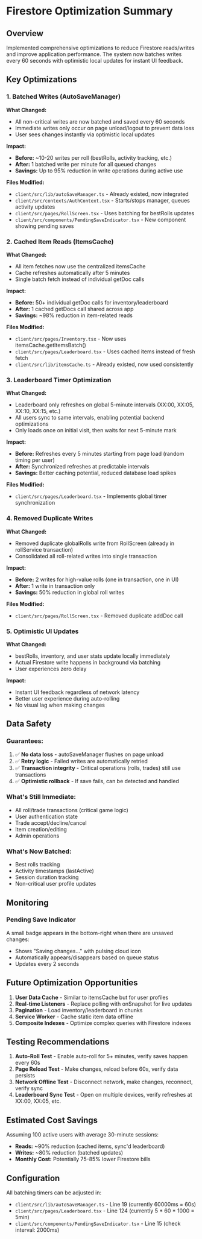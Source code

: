 # Firestore Optimization Summary

## Overview
Implemented comprehensive optimizations to reduce Firestore reads/writes and improve application performance. The system now batches writes every 60 seconds with optimistic local updates for instant UI feedback.

## Key Optimizations

### 1. Batched Writes (AutoSaveManager)
**What Changed:**
- All non-critical writes are now batched and saved every 60 seconds
- Immediate writes only occur on page unload/logout to prevent data loss
- User sees changes instantly via optimistic local updates

**Impact:**
- **Before:** ~10-20 writes per roll (bestRolls, activity tracking, etc.)
- **After:** 1 batched write per minute for all queued changes
- **Savings:** Up to 95% reduction in write operations during active use

**Files Modified:**
- `client/src/lib/autoSaveManager.ts` - Already existed, now integrated
- `client/src/contexts/AuthContext.tsx` - Starts/stops manager, queues activity updates
- `client/src/pages/RollScreen.tsx` - Uses batching for bestRolls updates
- `client/src/components/PendingSaveIndicator.tsx` - New component showing pending saves

### 2. Cached Item Reads (ItemsCache)
**What Changed:**
- All item fetches now use the centralized itemsCache
- Cache refreshes automatically after 5 minutes
- Single batch fetch instead of individual getDoc calls

**Impact:**
- **Before:** 50+ individual getDoc calls for inventory/leaderboard
- **After:** 1 cached getDocs call shared across app
- **Savings:** ~98% reduction in item-related reads

**Files Modified:**
- `client/src/pages/Inventory.tsx` - Now uses itemsCache.getItemsBatch()
- `client/src/pages/Leaderboard.tsx` - Uses cached items instead of fresh fetch
- `client/src/lib/itemsCache.ts` - Already existed, now used consistently

### 3. Leaderboard Timer Optimization
**What Changed:**
- Leaderboard only refreshes on global 5-minute intervals (XX:00, XX:05, XX:10, XX:15, etc.)
- All users sync to same intervals, enabling potential backend optimizations
- Only loads once on initial visit, then waits for next 5-minute mark

**Impact:**
- **Before:** Refreshes every 5 minutes starting from page load (random timing per user)
- **After:** Synchronized refreshes at predictable intervals
- **Savings:** Better caching potential, reduced database load spikes

**Files Modified:**
- `client/src/pages/Leaderboard.tsx` - Implements global timer synchronization

### 4. Removed Duplicate Writes
**What Changed:**
- Removed duplicate globalRolls write from RollScreen (already in rollService transaction)
- Consolidated all roll-related writes into single transaction

**Impact:**
- **Before:** 2 writes for high-value rolls (one in transaction, one in UI)
- **After:** 1 write in transaction only
- **Savings:** 50% reduction in global roll writes

**Files Modified:**
- `client/src/pages/RollScreen.tsx` - Removed duplicate addDoc call

### 5. Optimistic UI Updates
**What Changed:**
- bestRolls, inventory, and user stats update locally immediately
- Actual Firestore write happens in background via batching
- User experiences zero delay

**Impact:**
- Instant UI feedback regardless of network latency
- Better user experience during auto-rolling
- No visual lag when making changes

## Data Safety

### Guarantees:
1. ✅ **No data loss** - autoSaveManager flushes on page unload
2. ✅ **Retry logic** - Failed writes are automatically retried
3. ✅ **Transaction integrity** - Critical operations (rolls, trades) still use transactions
4. ✅ **Optimistic rollback** - If save fails, can be detected and handled

### What's Still Immediate:
- All roll/trade transactions (critical game logic)
- User authentication state
- Trade accept/decline/cancel
- Item creation/editing
- Admin operations

### What's Now Batched:
- Best rolls tracking
- Activity timestamps (lastActive)
- Session duration tracking
- Non-critical user profile updates

## Monitoring

### Pending Save Indicator
A small badge appears in the bottom-right when there are unsaved changes:
- Shows "Saving changes..." with pulsing cloud icon
- Automatically appears/disappears based on queue status
- Updates every 2 seconds

## Future Optimization Opportunities

1. **User Data Cache** - Similar to itemsCache but for user profiles
2. **Real-time Listeners** - Replace polling with onSnapshot for live updates
3. **Pagination** - Load inventory/leaderboard in chunks
4. **Service Worker** - Cache static item data offline
5. **Composite Indexes** - Optimize complex queries with Firestore indexes

## Testing Recommendations

1. **Auto-Roll Test** - Enable auto-roll for 5+ minutes, verify saves happen every 60s
2. **Page Reload Test** - Make changes, reload before 60s, verify data persists
3. **Network Offline Test** - Disconnect network, make changes, reconnect, verify sync
4. **Leaderboard Sync Test** - Open on multiple devices, verify refreshes at XX:00, XX:05, etc.

## Estimated Cost Savings

Assuming 100 active users with average 30-minute sessions:
- **Reads:** ~90% reduction (cached items, sync'd leaderboard)
- **Writes:** ~80% reduction (batched updates)
- **Monthly Cost:** Potentially 75-85% lower Firestore bills

## Configuration

All batching timers can be adjusted in:
- `client/src/lib/autoSaveManager.ts` - Line 19 (currently 60000ms = 60s)
- `client/src/pages/Leaderboard.tsx` - Line 124 (currently 5 * 60 * 1000 = 5min)
- `client/src/components/PendingSaveIndicator.tsx` - Line 15 (check interval: 2000ms)

